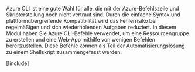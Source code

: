 Azure CLI ist eine gute Wahl für alle, die mit der Azure-Befehlszeile und Skripterstellung noch nicht vertraut sind. Durch die einfache Syntax und plattformübergreifende Kompatibilität wird das Fehlerrisiko bei regelmäßigen und sich wiederholenden Aufgaben reduziert. In diesem Modul haben Sie Azure CLI-Befehle verwendet, um eine Ressourcengruppe zu erstellen und eine Web-App mithilfe von wenigen Befehlen bereitzustellen. Diese Befehle können als Teil der Automatisierungslösung zu einem Shellskript zusammengefasst werden.

[!include[](../../../includes/azure-sandbox-cleanup.md)]
